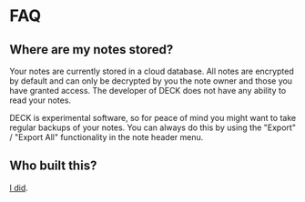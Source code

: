 # FAQ

## Where are my notes stored?

Your notes are currently stored in a cloud database. All notes are encrypted by default and can only be decrypted by you the note owner and those you have granted access. The developer of DECK does not have any ability to read your notes.

DECK is experimental software, so for peace of mind you might want to take regular backups of your notes. You can always do this by using the "Export" / "Export All" functionality in the note header menu.

## Who built this?

[I did](https://github.com/fluidself).
